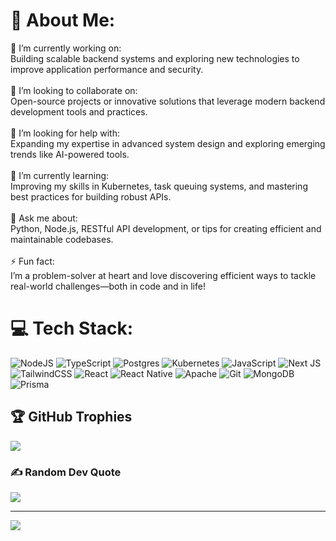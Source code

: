 # 💫 About Me:
🔭 I’m currently working on:<br>Building scalable backend systems and exploring new technologies to improve application performance and security.<br><br>👯 I’m looking to collaborate on:<br>Open-source projects or innovative solutions that leverage modern backend development tools and practices.<br><br>🤝 I’m looking for help with:<br>Expanding my expertise in advanced system design and exploring emerging trends like AI-powered tools.<br><br>🌱 I’m currently learning:<br>Improving my skills in Kubernetes, task queuing systems, and mastering best practices for building robust APIs.<br><br>💬 Ask me about:<br>Python, Node.js, RESTful API development, or tips for creating efficient and maintainable codebases.<br><br>⚡ Fun fact:<br>I’m a problem-solver at heart and love discovering efficient ways to tackle real-world challenges—both in code and in life!


# 💻 Tech Stack:
![NodeJS](https://img.shields.io/badge/node.js-6DA55F?style=for-the-badge&logo=node.js&logoColor=white) ![TypeScript](https://img.shields.io/badge/typescript-%23007ACC.svg?style=for-the-badge&logo=typescript&logoColor=white) ![Postgres](https://img.shields.io/badge/postgres-%23316192.svg?style=for-the-badge&logo=postgresql&logoColor=white) ![Kubernetes](https://img.shields.io/badge/kubernetes-%23326ce5.svg?style=for-the-badge&logo=kubernetes&logoColor=white) ![JavaScript](https://img.shields.io/badge/javascript-%23323330.svg?style=for-the-badge&logo=javascript&logoColor=%23F7DF1E) ![Next JS](https://img.shields.io/badge/Next-black?style=for-the-badge&logo=next.js&logoColor=white) ![TailwindCSS](https://img.shields.io/badge/tailwindcss-%2338B2AC.svg?style=for-the-badge&logo=tailwind-css&logoColor=white) ![React](https://img.shields.io/badge/react-%2320232a.svg?style=for-the-badge&logo=react&logoColor=%2361DAFB) ![React Native](https://img.shields.io/badge/react_native-%2320232a.svg?style=for-the-badge&logo=react&logoColor=%2361DAFB) ![Apache](https://img.shields.io/badge/apache-%23D42029.svg?style=for-the-badge&logo=apache&logoColor=white) ![Git](https://img.shields.io/badge/git-%23F05033.svg?style=for-the-badge&logo=git&logoColor=white) ![MongoDB](https://img.shields.io/badge/MongoDB-%234ea94b.svg?style=for-the-badge&logo=mongodb&logoColor=white) ![Prisma](https://img.shields.io/badge/Prisma-3982CE?style=for-the-badge&logo=Prisma&logoColor=white)
<!--- 
# 📊 GitHub Stats:
![](https://github-readme-stats.vercel.app/api?username=biniyamfikru&theme=dark&hide_border=false&include_all_commits=false&count_private=false)<br/>
![](https://github-readme-streak-stats.herokuapp.com/?user=biniyamfikru&theme=dark&hide_border=false)<br/>
![](https://github-readme-stats.vercel.app/api/top-langs/?username=biniyamfikru&theme=dark&hide_border=false&include_all_commits=true&count_private=true&layout=compact)
-->

## 🏆 GitHub Trophies
![](https://github-profile-trophy.vercel.app/?username=biniyamfikru&theme=radical&no-frame=false&no-bg=true&margin-w=4)

### ✍️ Random Dev Quote
![](https://quotes-github-readme.vercel.app/api?type=horizontal&theme=radical)

---
[![](https://visitcount.itsvg.in/api?id=biniyamfikru&icon=0&color=0)](https://visitcount.itsvg.in)

<!-- Proudly created with GPRM ( https://gprm.itsvg.in ) -->
